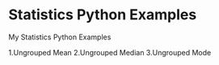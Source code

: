 # Statistics Python Examples
My Statistics Python Examples

1.Ungrouped Mean
2.Ungrouped Median
3.Ungrouped Mode
